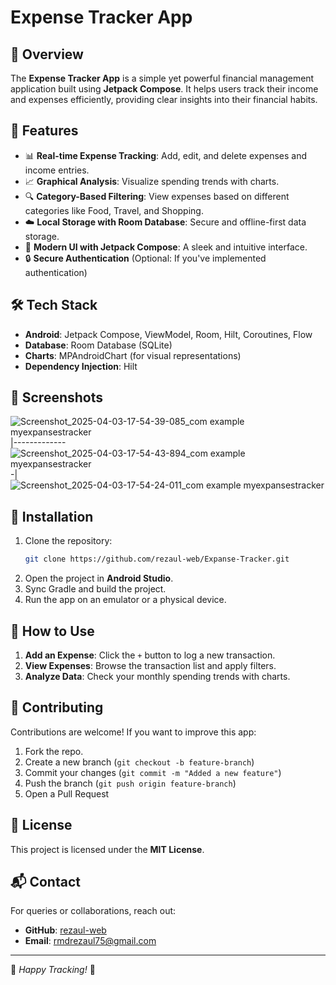 # Expense Tracker App

## 📌 Overview
The **Expense Tracker App** is a simple yet powerful financial management application built using **Jetpack Compose**. It helps users track their income and expenses efficiently, providing clear insights into their financial habits.

## 🚀 Features
- 📊 **Real-time Expense Tracking**: Add, edit, and delete expenses and income entries.
- 📈 **Graphical Analysis**: Visualize spending trends with charts.
- 🔍 **Category-Based Filtering**: View expenses based on different categories like Food, Travel, and Shopping.
- ☁️ **Local Storage with Room Database**: Secure and offline-first data storage.
- 🎨 **Modern UI with Jetpack Compose**: A sleek and intuitive interface.
- 🔒 **Secure Authentication** (Optional: If you've implemented authentication)

## 🛠️ Tech Stack
- **Android**: Jetpack Compose, ViewModel, Room, Hilt, Coroutines, Flow
- **Database**: Room Database (SQLite)
- **Charts**: MPAndroidChart (for visual representations)
- **Dependency Injection**: Hilt

## 📸 Screenshots
![Screenshot_2025-04-03-17-54-39-085_com example myexpansestracker](https://github.com/user-attachments/assets/35c859ea-d5c1-458b-85c7-4aea10311474)
|-------------![Screenshot_2025-04-03-17-54-43-894_com example myexpansestracker](https://github.com/user-attachments/assets/898fd407-47ad-4fad-9885-9b904a8d8caf)
-|![Screenshot_2025-04-03-17-54-24-011_com example myexpansestracker](https://github.com/user-attachments/assets/98ef8b2a-4111-4704-883d-1a3907629612)



## 🔧 Installation
1. Clone the repository:
   ```sh
   git clone https://github.com/rezaul-web/Expanse-Tracker.git
   ```
2. Open the project in **Android Studio**.
3. Sync Gradle and build the project.
4. Run the app on an emulator or a physical device.

## 🎯 How to Use
1. **Add an Expense**: Click the `+` button to log a new transaction.
2. **View Expenses**: Browse the transaction list and apply filters.
3. **Analyze Data**: Check your monthly spending trends with charts.

## 🤝 Contributing
Contributions are welcome! If you want to improve this app:
1. Fork the repo.
2. Create a new branch (`git checkout -b feature-branch`)
3. Commit your changes (`git commit -m "Added a new feature"`)
4. Push the branch (`git push origin feature-branch`)
5. Open a Pull Request

## 📜 License
This project is licensed under the **MIT License**.

## 📬 Contact
For queries or collaborations, reach out:
- **GitHub**: [rezaul-web](https://github.com/rezaul-web)
- **Email**: rmdrezaul75@gmail.com

---
🚀 *Happy Tracking!* 🎯

